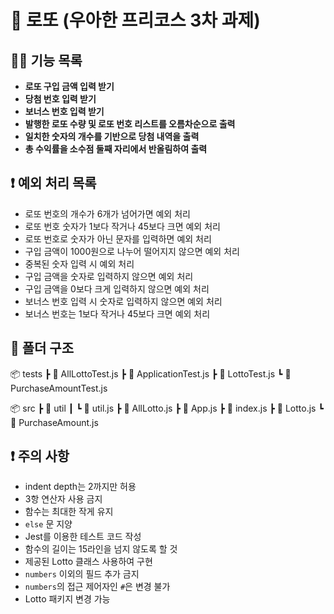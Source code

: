 # 🥇 로또 (우아한 프리코스 3차 과제)

## 🧑‍🎨 기능 목록

- **로또 구입 금액 입력 받기**
- **당첨 번호 입력 받기**
- **보너스 번호 입력 받기**
- **발행한 로또 수량 및 로또 번호 리스트를 오름차순으로 출력**
- **일치한 숫자의 개수를 기반으로 당첨 내역을 출력**
- **총 수익률을 소수점 둘째 자리에서 반올림하여 출력**

## ❗ 예외 처리 목록

- 로또 번호의 개수가 6개가 넘어가면 예외 처리
- 로또 번호 숫자가 1보다 작거나 45보다 크면 예외 처리
- 로또 번호로 숫자가 아닌 문자를 입력하면 예외 처리
- 구입 금액이 1000원으로 나누어 떨어지지 않으면 예외 처리
- 중복된 숫자 입력 시 예외 처리
- 구입 금액을 숫자로 입력하지 않으면 예외 처리
- 구입 금액을 0보다 크게 입력하지 않으면 예외 처리
- 보너스 번호 입력 시 숫자로 입력하지 않으면 예외 처리
- 보너스 번호는 1보다 작거나 45보다 크면 예외 처리

## 📂 폴더 구조

📦 tests
┣ 📜 AllLottoTest.js
┣ 📜 ApplicationTest.js
┣ 📜 LottoTest.js
┗ 📜 PurchaseAmountTest.js

📦 src
┣ 📂 util
┃ ┗ 📜 util.js
┣ 📜 AllLotto.js
┣ 📜 App.js
┣ 📜 index.js
┣ 📜 Lotto.js
┗ 📜 PurchaseAmount.js

## ❗ 주의 사항

- indent depth는 2까지만 허용
- 3항 연산자 사용 금지
- 함수는 최대한 작게 유지
- `else` 문 지양
- Jest를 이용한 테스트 코드 작성
- 함수의 길이는 15라인을 넘지 않도록 할 것
- 제공된 Lotto 클래스 사용하여 구현
- `numbers` 이외의 필드 추가 금지
- `numbers`의 접근 제어자인 `#`은 변경 불가
- Lotto 패키지 변경 가능
